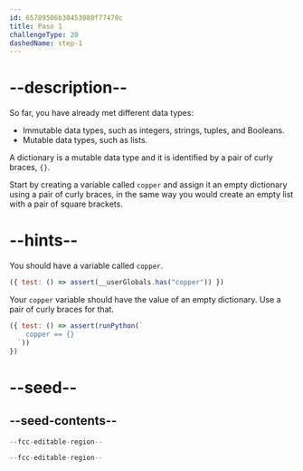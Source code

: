 ```yaml
---
id: 65789506b30453080f77470c
title: Paso 1
challengeType: 20
dashedName: step-1
---
```


# --description--

So far, you have already met different data types:

- Immutable data types, such as integers, strings, tuples, and Booleans.
- Mutable data types, such as lists.

A dictionary is a mutable data type and it is identified by a pair of curly braces, `{}`.

Start by creating a variable called `copper` and assign it an empty dictionary using a pair of curly braces, in the same way you would create an empty list with a pair of square brackets.

# --hints--

You should have a variable called `copper`.

```js
({ test: () => assert(__userGlobals.has("copper")) })
```

Your `copper` variable should have the value of an empty dictionary. Use a pair of curly braces for that.

```js
({ test: () => assert(runPython(`
    copper == {}
  `))
})
```

# --seed--

## --seed-contents--

```py
--fcc-editable-region--

--fcc-editable-region--
```
